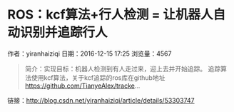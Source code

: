 # ROS：kcf算法+行人检测 = 让机器人自动识别并追踪行人
作者：yiranhaiziqi
日期：2016-12-15 17:25
浏览量：4567
> 简介：实现目标：机器人检测到有人走过来，迎上去并开始追踪。 
追踪算法使用kcf算法，关于kcf追踪的ros库在github地址   https://github.com/TianyeAlex/tracke...

 链接：http://blog.csdn.net/yiranhaiziqi/article/details/53303747
